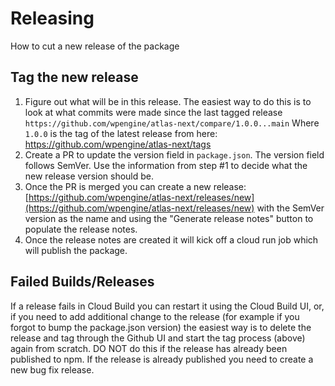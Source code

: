 # Releasing

How to cut a new release of the package

## Tag the new release

1. Figure out what will be in this release. The easiest way to do this is to look at what commits were made since the last tagged release `https://github.com/wpengine/atlas-next/compare/1.0.0...main`
  Where `1.0.0` is the tag of the latest release from here: https://github.com/wpengine/atlas-next/tags
1. Create a PR to update the version field in `package.json`. The version field follows SemVer. Use the information from step #1 to decide what the new release version should be.
1. Once the PR is merged you can create a new release: [https://github.com/wpengine/atlas-next/releases/new](https://github.com/wpengine/atlas-next/releases/new) with the SemVer version as the name and using the "Generate release notes" button to populate the release notes.
1. Once the release notes are created it will kick off a cloud run job which will publish the package.

## Failed Builds/Releases

If a release fails in Cloud Build you can restart it using the Cloud Build UI, or, if you need to add additional change to the release (for example if you forgot to bump the package.json version) the easiest way is to delete the release and tag through the Github UI and start the tag process (above) again from scratch. DO NOT do this if the release has already been published to npm. If the release is already published you need to create a new bug fix release.
